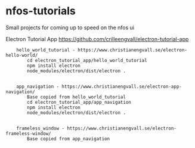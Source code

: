 # nfos-tutorials
Small projects for coming up to speed on the nfos ui

Electron Tutorial App
	https://github.com/crilleengvall/electron-tutorial-app

		hello_world_tutorial - https://www.christianengvall.se/electron-hello-world/
			cd electron_tutorial_app/hello_world_tutorial
			npm install electron
			node_modules/electron/dist/electron .


		app_navigation - https://www.christianengvall.se/electron-app-navigation/
			Base copied from hello_world_tutorial
			cd electron_tutorial_app/app_navigation
			npm install electron
			node_modules/electron/dist/electron .


		frameless_window - https://www.christianengvall.se/electron-frameless-window/
			Base copied from app_navigation
